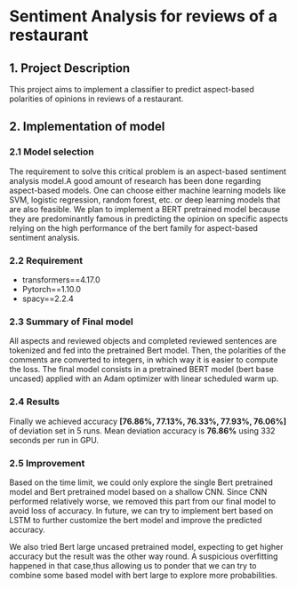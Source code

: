 # Sentiment Analysis for reviews of a restaurant


## 1. Project Description
This project aims to implement a classifier to predict aspect-based polarities of opinions in reviews of a restaurant.

## 2. Implementation of model

### 2.1 Model selection

The requirement to solve this critical problem is an aspect-based sentiment analysis model.A good amount of research has been done regarding aspect-based models. One can choose either machine learning models  like SVM, logistic regression, random forest, etc.  or deep learning models that are also feasible. We plan to implement a BERT pretrained model because they are predominantly famous in  predicting the opinion on specific aspects relying on the high performance of the bert family for aspect-based sentiment analysis.

### 2.2 Requirement

- transformers==4.17.0
- Pytorch==1.10.0
- spacy==2.2.4

### 2.3 Summary of Final model

All aspects and reviewed objects and completed reviewed sentences are tokenized and fed into the pretrained Bert model. Then, the polarities of the comments are converted to integers, in which way it is easier to compute the loss. The final model consists in a pretrained BERT model (bert base uncased) applied with an Adam optimizer with linear scheduled warm up.

### 2.4 Results

Finally we achieved accuracy **[76.86%, 77.13%, 76.33%,  77.93%,  76.06%]** of deviation set in 5 runs. Mean deviation accuracy is **76.86%** using 332 seconds per run in GPU.

### 2.5 Improvement

Based on the time limit, we could only explore the single Bert pretrained model and Bert pretrained model based on a shallow CNN. Since  CNN performed relatively worse, we removed this part from our final model to avoid loss of accuracy. In future, we can try to implement bert based on LSTM to further customize the bert model and improve the predicted accuracy.

We also tried Bert large uncased pretrained model, expecting to get higher accuracy but the result was the other way round. A suspicious overfitting happened in that case,thus allowing us to ponder that  we can try to combine some based model with bert large to explore more probabilities.
